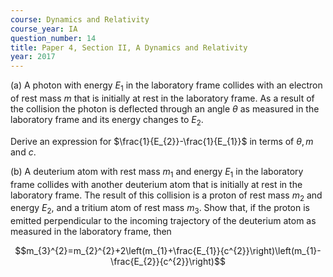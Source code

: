 ```yaml
---
course: Dynamics and Relativity
course_year: IA
question_number: 14
title: Paper 4, Section II, A Dynamics and Relativity
year: 2017
---
```




(a) A photon with energy $E_{1}$ in the laboratory frame collides with an electron of rest mass $m$ that is initially at rest in the laboratory frame. As a result of the collision the photon is deflected through an angle $\theta$ as measured in the laboratory frame and its energy changes to $E_{2}$.

Derive an expression for $\frac{1}{E_{2}}-\frac{1}{E_{1}}$ in terms of $\theta, m$ and $c$.

(b) A deuterium atom with rest mass $m_{1}$ and energy $E_{1}$ in the laboratory frame collides with another deuterium atom that is initially at rest in the laboratory frame. The result of this collision is a proton of rest mass $m_{2}$ and energy $E_{2}$, and a tritium atom of rest mass $m_{3}$. Show that, if the proton is emitted perpendicular to the incoming trajectory of the deuterium atom as measured in the laboratory frame, then

$$m_{3}^{2}=m_{2}^{2}+2\left(m_{1}+\frac{E_{1}}{c^{2}}\right)\left(m_{1}-\frac{E_{2}}{c^{2}}\right)$$
